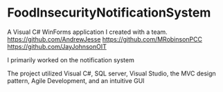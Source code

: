 # FoodInsecurityNotificationSystem
A Visual C# WinForms application I created with a team.
https://github.com/AndrewJesse
https://github.com/MRobinsonPCC
https://github.com/JayJohnsonOIT

I primarily worked on the notification system

The project utilized Visual C#, SQL server, Visual Studio, the MVC design pattern, Agile Development, and an intuitive GUI
